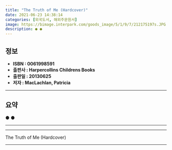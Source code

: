 ```yaml
---
title: "The Truth of Me (Hardcover)"
date: 2021-06-23 14:38:14
categories: [외국도서, 해외주문원서]
image: https://bimage.interpark.com/goods_image/5/1/9/7/212175197s.JPG
description: ● ●
---
```


## **정보**

- **ISBN : 0061998591**
- **출판사 : Harpercollins Childrens Books**
- **출판일 : 20130625**
- **저자 : MacLachlan, Patricia**

------



## **요약**

●  ●  

------



------


The Truth of Me (Hardcover) 

------


